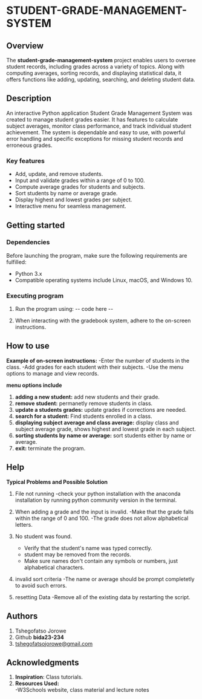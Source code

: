 # STUDENT-GRADE-MANAGEMENT-SYSTEM

## Overview
The **student-grade-management-system** project enables users to oversee student records, including grades across a variety of topics. Along with computing averages, sorting records, and displaying statistical data, it offers functions like adding, updating, searching, and deleting student data.

## Description
An interactive Python application Student Grade Management System was created to manage
student grades easier. It has features to calculate subject averages, monitor class performance, and track
individual student achievement. The system is dependable and easy to use, with powerful error handling and 
specific exceptions for missing student records and erroneous grades.

### Key features
- Add, update, and remove students.
- Input and validate grades within a range of 0 to 100.
- Compute average grades for students and subjects.
- Sort students by name or average grade.
- Display highest and lowest grades per subject.
- Interactive menu for seamless management.

## Getting started

### Dependencies
Before launching the program, make sure the following requirements are fulfilled:
- Python 3.x
- Compatible operating systems include Linux, macOS, and Windows 10.

### Executing program
1. Run the program using:
-- code here --

2. When interacting with the gradebook system, adhere to the on-screen instructions.

## How to use
**Example of on-screen instructions:**
-Enter the number of students in the class.
-Add grades for each student with their subjects.
-Use the menu options to manage and view records.

**menu options include**
1. **adding a new student:** add new students and their grade.
2. **remove student:** permanetly remove students in class.
3. **update a students grades:** update grades if corrections are needed.
4. **search for a student:** Find students enrolled in a class.
5. **displaying subject average and class average:** display class and subject average grade, shows highest and lowest grade in each subject.
6. **sorting students by name or average:** sort students either by name or average.
7. **exit:** terminate the program.


## Help
**Typical Problems and Possible Solution**
1. File not running
   -check your python installation with the anaconda installation by running python community version in the terminal.
   
2. When adding a grade and the input is invalid.
-Make that the grade falls within the range of 0 and 100.
-The grade does not allow alphabetical letters.

3. No student was found.
   - Verify that the student's name was typed correctly.
   - student may be removed from the records.
   - Make sure names don't contain any symbols or numbers, just alphabetical characters.

4. invalid sort criteria
   -The name or average should be prompt completetly to avoid such errors.

5. resetting Data
   -Remove all of the existing data by restarting the script.


## Authors
1. Tshegofatso Jorowe
2. Github **bida23-234**
3. tshegofatsojorowe@gmail.com


## Acknowledgments
1. **Inspiration**: Class tutorials.
2. **Resources Used:**  
-W3Schools website, class material and lecture notes

